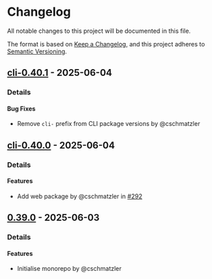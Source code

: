 # Changelog

All notable changes to this project will be documented in this file.

The format is based on [Keep a Changelog](https://keepachangelog.com/en/1.0.0/),
and this project adheres to [Semantic Versioning](https://semver.org/spec/v2.0.0.html).

## [cli-0.40.1] - 2025-06-04
### Details
#### Bug Fixes
- Remove `cli-` prefix from CLI package versions by @cschmatzler

## [cli-0.40.0] - 2025-06-04
### Details
#### Features
- Add web package by @cschmatzler in [#292](https://github.com/tuist/Noora/pull/292)

## [0.39.0] - 2025-06-03
### Details
#### Features
- Initialise monorepo by @cschmatzler

[cli-0.40.1]: https://github.com/tuist/Noora/compare/cli-0.40.0..cli-0.40.1
[cli-0.40.0]: https://github.com/tuist/Noora/compare/0.39.0..cli-0.40.0
[0.39.0]: https://github.com/tuist/Noora/compare/0.38.1..0.39.0

<!-- generated by git-cliff -->
